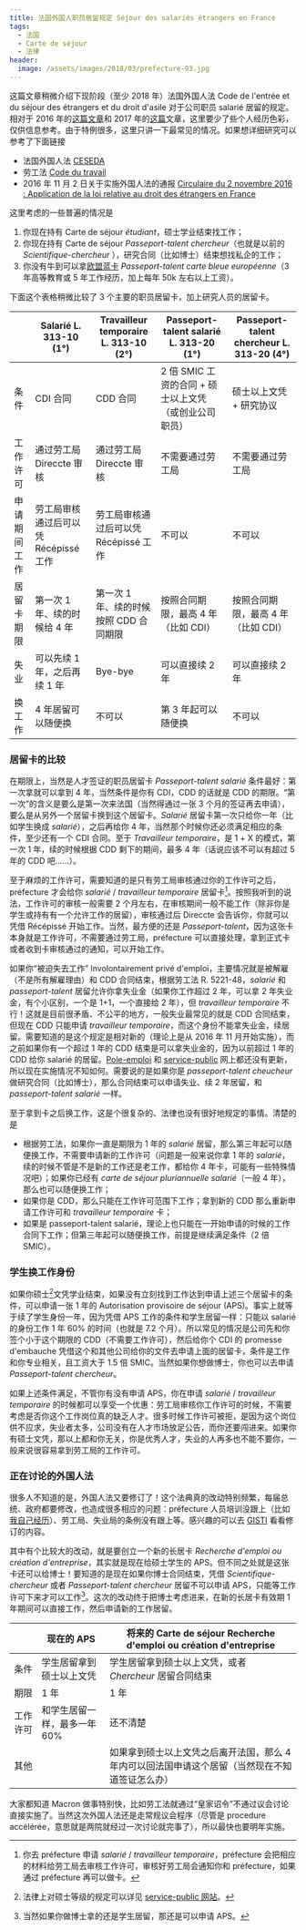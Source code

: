 ```yaml
---
title: 法国外国人职员居留规定 Séjour des salariés étrangers en France
tags:
  - 法国
  - Carte de séjour
  - 法律
header:
  image: /assets/images/2018/03/prefecture-93.jpg
---
```


这篇文章稍微介绍下现阶段（至少 2018 年）法国外国人法 Code de l'entrée et du séjour des étrangers et du droit d'asile 对于公司职员 salarié 居留的规定。相对于 2016 年的[这篇文章](/2016/11/23/for-laffi)和 2017 年的[这篇](/2017/05/01/passeport-talent)文章，这里要少了些个人经历色彩，仅供信息参考。由于特例很多，这里只讲一下最常见的情况。如果想详细研究可以参考了下面链接

- 法国外国人法 [CESEDA](https://www.legifrance.gouv.fr/affichCode.do?cidTexte=LEGITEXT000006070158)
- 劳工法 [Code du travail](https://www.legifrance.gouv.fr/affichCode.do?cidTexte=LEGITEXT000006072050)
- 2016 年 11 月 2 日关于实施外国人法的通报 [Circulaire du 2 novembre 2016 : Application de la loi relative au droit des étrangers en France](https://drive.google.com/file/d/1QjFkp6pOEC0UQVdekmDx2Hs1Bv1DrYmU/view?usp=sharing)

这里考虑的一些普遍的情况是

1. 你现在持有 Carte de séjour *étudiant*，硕士学业结束找工作；
2. 你现在持有 Carte de séjour *Passeport-talent chercheur*（也就是以前的 *Scientifique-chercheur* ），研究合同（比如博士）结束想找私企的工作；
3. 你没有牛到可以拿[欧盟蓝卡](https://zh.wikipedia.org/wiki/%E6%AC%A7%E7%9B%9F%E8%93%9D%E5%8D%A1) *Passeport-talent carte bleue européenne*（3 年高等教育或 5 年工作经历，加上每年 50k 左右以上工资）。

下面这个表格稍微比较了 3 个主要的职员居留卡，加上研究人员的居留卡。

|              | Salarié L. 313-10 (1°)                | Travailleur temporaire L. 313-10 (2°)  | Passeport-talent salarié L. 313-20 (1°)               | Passeport-talent chercheur L. 313-20 (4°) |
| ------------ | ------------------------------------- | -------------------------------------- | ----------------------------------------------------- | ----------------------------------------- |
| 条件         | CDI 合同                              | CDD 合同                               | 2 倍 SMIC 工资的合同 + 硕士以上文凭（或创业公司职员） | 硕士以上文凭 + 研究协议                   |
| 工作许可     | 通过劳工局 Direccte 审核              | 通过劳工局 Direccte 审核               | 不需要通过劳工局                                      | 不需要通过劳工局                          |
| 申请期间工作 | 劳工局审核通过后可以凭 Récépissé 工作 | 劳工局审核通过后可以凭 Récépissé 工作  | 不可以                                                | 不可以                                    |
| 居留卡期限   | 第一次 1 年、续的时候给 4 年          | 第一次 1 年、续的时候按照 CDD 合同期限 | 按照合同期限，最高 4 年（比如 CDI）                   | 按照合同期限，最高 4 年（比如 CDI）       |
| 失业         | 可以先续 1 年，之后再续 1 年          | Bye-bye                                | 可以直接续 2 年                                       | 可以直接续 2 年                           |
| 换工作       | 4 年居留可以随便换                    | 不可以                                 | 第 3 年起可以随便换                                   | 不可以                                    |

### 居留卡的比较

在期限上，当然是人才签证的职员居留卡 *Passeport-talent salarié* 条件最好：第一次拿就可以拿到 4 年，当然条件是你有 CDI，CDD 的话就是 CDD 的期限。“第一次”的含义是要么是第一次来法国（当然得通过一张 3 个月的签证再去申请），要么是从另外一个居留卡换到这个居留卡。*Salarié* 居留卡第一次只给你一年（比如学生换成 *salarié*），之后再给你 4 年，当然那个时候你还必须满足相应的条件，至少还有一个 CDI 合同。至于 *Travailleur temporaire*，是 1 + X 的模式，第一次 1 年，续的时候根据 CDD 剩下的期间，最多 4 年（话说应该不可以有超过 5 年的 CDD 吧……）。

至于麻烦的工作许可，需要知道的是只有劳工局审核通过你的工作许可之后，préfecture 才会给你 *salarié* / *travailleur temporaire* 居留卡[^1]。按照我听到的说法，工作许可的审核一般需要 2 个月左右，在审核期间一般不能工作（除非你是学生或持有有一个允许工作的居留），审核通过后 Direccte 会告诉你，你就可以凭借 Récépissé 开始工作。当然，最方便的还是 *Passeport-talent*，因为这张卡本身就是工作许可，不需要通过劳工局，préfecture 可以直接处理，拿到正式卡或者收到卡审核通过的通知，可以开始工作。

如果你“被迫失去工作” Involontairement privé d'emploi，主要情况就是被解雇（不是所有解雇理由）和 CDD 合同结束，根据劳工法 R. 5221-48，*salarié* 和 *passeport-talent* 居留允许你拿失业金（如果你工作超过 2 年，可以拿 2 年失业金，有个小区别，一个是 1+1，一个直接给 2 年），但 *travailleur temporaire* 不行！这就是目前很矛盾、不公平的地方，一般失业最常见的就是 CDD 合同结束，但现在 CDD 只能申请 *travailleur temporaire*，而这个身份不能拿失业金，续居留。需要知道的是这个规定是相对新的（理论上是从 2016 年 11 月开始实施），而之前如果你有一个超过 1 年的 CDD 结束是可以拿失业金的，因为以前超过 1 年的 CDD 给你 salarié 的居留。[Pole-emploi](https://www.pole-emploi.fr/region/martinique/candidat/les-indispensables-pour-vous-inscrire-@/region/martinique/article.jspz?id=46649) 和 [service-public](https://www.service-public.fr/particuliers/vosdroits/F24465) 网上都还没有更新，所以现在实施情况不知如何。需要说的是如果你是 *passeport-talent cheucheur* 做研究合同（比如博士），那么合同结束可以申请失业、续 2 年居留，和 *passeport-talent salarié* 一样。

至于拿到卡之后换工作，这是个很复杂的、法律也没有很好地规定的事情。清楚的是

- 根据劳工法，如果你一直是期限为 1 年的 *salarié* 居留，那么第三年起可以随便换工作，不需要申请新的工作许可（问题是一般来说你拿 1 年的 *salarié*，续的时候不管是不是新的工作还是老工作，都给你 4 年卡，可能有一些特殊情况吧）；如果你已经有 *carte de séjour pluriannuelle salarié*（一般 4 年），那么也可以随便换工作；
- 如果你是 CDD，那么只能在工作许可范围下工作；拿到新的 CDD 那么重新申请工作许可和 *travailleur temporaire* 卡；
- 如果是 passeport-talent salarié，理论上也只能在一开始申请的时候的工作合同下工作；但第三年起可以随便换工作，前提是继续满足条件（2 倍 SMIC）。

### 学生换工作身份

如果你硕士[^2]文凭学业结束，如果没有立刻找到工作达到申请上述三个居留卡的条件，可以申请一张 1 年的 Autorisation provisoire de séjour (APS)。事实上就等于续了学生身份一年，因为凭借 APS 工作的条件和学生居留一样：只能以 salarié 的身份工作 1 年 60% 的时间（也就是 7.2 个月）。所以常见的情况是公司先和你签个小于这个期限的 CDD（不需要工作许可），然后给你个 CDI 的 promesse d'embauche 凭借这个和其他公司给你的文件去申请上面的居留卡，条件是工作和你专业相关，且工资大于 1.5 倍 SMIC。当然如果你想做博士，你也可以去申请 *Passeport-talent chercheur*。

如果上述条件满足，不管你有没有申请 APS，你在申请 *salarié* / *travailleur temporaire* 的时候都可以享受一个优惠：劳工局审核你工作许可的时候，不需要考虑是否你这个工作岗位真的缺乏人才。很多时候工作许可被拒，是因为这个岗位供不应求，失业者太多，公司没有在人才市场放足公告，而你还要闯进来。如果你有硕士文凭，那以上都和你无关，你是优秀人才，失业的人再多也不能不要你，一般来说很容易拿到劳工局的工作许可。

### 正在讨论的外国人法

很多人不知道的是，外国人法又要修订了！这个法典真的改动特别频繁，每届总统、政府都要修改，也造成很多相应的问题：préfecture 人员培训没跟上（比如[我自己经历](/2017/05/01/passeport-talent)）、劳工局、失业局的条例没有跟上等。感兴趣的可以去 [GISTI](http://www.gisti.org/projetdeloi2018) 看看修订的内容。

其中有个比较大的改动，就是要创立一个新的长居卡 *Recherche d'emploi ou création d'entreprise*，其实就是现在给硕士学生的 APS。但不同之处就是这张卡还可以给博士！要知道的是现在如果你博士合同结束，凭借 *Scientifique-chercheur* 或者 *Passeport-talent chercheur* 居留不可以申请 APS，只能等工作许可下来才可以工作[^3]。这次的改动终于把博士考虑进来，在新的长居卡有效期 1 年期间可以直接工作，然后申请新的工作居留。

|          | 现在的 APS                   | 将来的 Carte de séjour Recherche d'emploi ou création d'entreprise |
| -------- | ---------------------------- | ------------------------------------------------------------ |
| 条件     | 学生居留拿到硕士以上文凭     | 学生居留拿到硕士以上文凭，或者 *Chercheur* 居留合同结束      |
| 期限     | 1 年                         | 1 年                                                         |
| 工作许可 | 和学生居留一样，最多一年 60% | 还不清楚                                                     |
| 其他     |                              | 如果拿到硕士以上文凭之后离开法国，那么 4 年内可以回法国申请这个居留（当然现在不知道签证怎么办） |

大家都知道 Macron 做事特别快，比如劳工法就通过“皇家诏令”不通过议会讨论直接实施了。当然这次外国人法还是走常规议会程序（尽管是 procedure accélérée，意思就是两院就经过一次讨论就完事了），所以最快也要明年实施。

[^1]: 你去 préfecture 申请 *salarié* / *travailleur temporaire*，préfecture 会把相应的材料给劳工局去审核工作许可，审核好劳工局会通知你和 préfecture，如果通过 préfecture 再可以做卡。
[^2]: 法律上对硕士等级的规定可以详见 [service-public 网站](https://www.service-public.fr/particuliers/vosdroits/F17319)。
[^3]: 当然如果你做博士拿的还是学生居留，那还是可以申请 APS。
